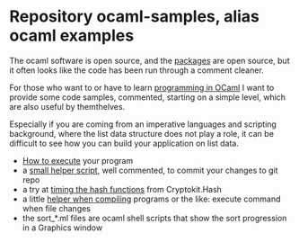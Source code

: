 Repository ocaml-samples, alias ocaml examples
=======================

The ocaml software is open source, and the [packages](https://opam.ocaml.org/) are open source,
but it often looks like the code has been run through a comment cleaner.

For those who want to or have to learn [programming in OCaml](http://ocaml.org) I want to
provide some code samples, commented, starting on a simple level, which are also useful by themthelves.

Especially if you are coming from an imperative languages and scripting background, where the list data
structure does not play a role, it can be difficult to see how you can build your application
on list data.

- [How to execute](how-to-execute.md) your program
- a [small helper script](gitit.ml), well commented, to commit your changes to git repo
- a try at [timing the hash functions](test_cryptokit.ml) from Cryptokit.Hash
- a little [helper when compiling](watch_and_exec.ml) programs or the like: execute command when file changes
- the sort_*.ml files are ocaml shell scripts that show the sort progression in a Graphics window